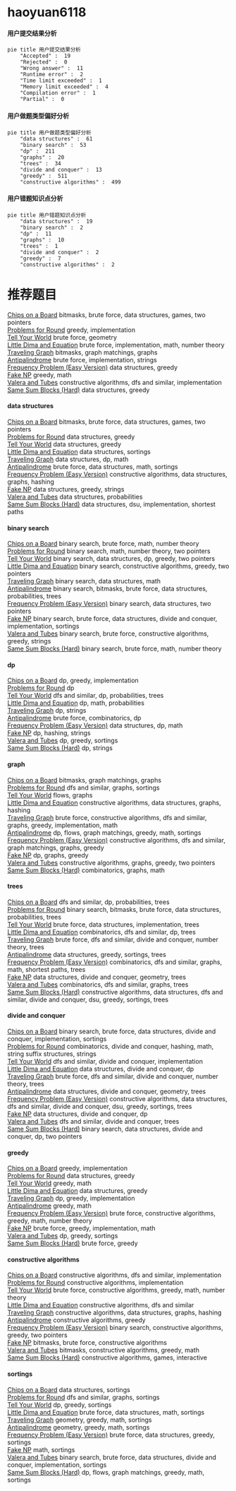 # haoyuan6118
<!-- tabs:start -->
#### **用户提交结果分析**

```mermaid
pie title 用户提交结果分析
    "Accepted" :  19
    "Rejected" :  0
    "Wrong answer" :  11
    "Runtime error" :  2
    "Time limit exceeded" :  1
    "Memory limit exceeded" :  4
    "Compilation error" :  1
    "Partial" :  0
```
#### **用户做题类型偏好分析**

```mermaid
pie title 用户做题类型偏好分析
    "data structures" :  61
    "binary search" :  53
    "dp" :  211
    "graphs" :  20
    "trees" :  34
    "divide and conquer" :  13
    "greedy" :  511
    "constructive algorithms" :  499
```
#### **用户错题知识点分析**

```mermaid
pie title 用户错题知识点分析
    "data structures" :  19
    "binary search" :  2
    "dp" :  11
    "graphs" :  10
    "trees" :  1
    "divide and conquer" :  2
    "greedy" :  7
    "constructive algorithms" :  2
```
<!-- tabs:end -->
# 推荐题目
[Chips on a Board](http://codeforces.com/problemset/problem/1511/G)		bitmasks,
                        brute force,
                        data structures,
                        games,
                        two pointers		  
[Problems for Round](http://codeforces.com/problemset/problem/673/B)		greedy,
                        implementation		  
[Tell Your World](http://codeforces.com/problemset/problem/849/B)		brute force,
                        geometry		  
[Little Dima and Equation](http://codeforces.com/problemset/problem/460/B)		brute force,
                        implementation,
                        math,
                        number theory		  
[Traveling Graph](http://codeforces.com/problemset/problem/21/D)		bitmasks,
                        graph matchings,
                        graphs		  
[Antipalindrome](http://codeforces.com/problemset/problem/981/A)		brute force,
                        implementation,
                        strings		  
[Frequency Problem (Easy Version)](https://codeforces.com/contest/1447/problem/F1)		data structures,
                        greedy		  
[Fake NP](http://codeforces.com/problemset/problem/805/A)		greedy,
                        math		  
[Valera and Tubes](http://codeforces.com/problemset/problem/441/C)		constructive algorithms,
                        dfs and similar,
                        implementation		  
[Same Sum Blocks (Hard)](http://codeforces.com/problemset/problem/1141/F2)		data structures,
                        greedy		  
<!-- tabs:start -->
#### **data structures**
[Chips on a Board](http://codeforces.com/problemset/problem/1511/G)		bitmasks,
                        brute force,
                        data structures,
                        games,
                        two pointers		  
[Problems for Round](https://codeforces.com/contest/1447/problem/F1)		data structures,
                        greedy		  
[Tell Your World](http://codeforces.com/problemset/problem/1141/F2)		data structures,
                        greedy		  
[Little Dima and Equation](http://codeforces.com/problemset/problem/524/E)		data structures,
                        sortings		  
[Traveling Graph](http://codeforces.com/problemset/problem/372/C)		data structures,
                        dp,
                        math		  
[Antipalindrome](http://codeforces.com/problemset/problem/538/F)		brute force,
                        data structures,
                        math,
                        sortings		  
[Frequency Problem (Easy Version)](http://codeforces.com/problemset/problem/1494/E)		constructive algorithms,
                        data structures,
                        graphs,
                        hashing		  
[Fake NP](http://codeforces.com/problemset/problem/1430/E)		data structures,
                        greedy,
                        strings		  
[Valera and Tubes](http://codeforces.com/problemset/problem/896/C)		data structures,
                        probabilities		  
[Same Sum Blocks (Hard)](https://codeforces.com/contest/1483/problem/B)		data structures,
                        dsu,
                        implementation,
                        shortest paths		  
#### **binary search**
[Chips on a Board](http://codeforces.com/problemset/problem/1029/F)		binary search,
                        brute force,
                        math,
                        number theory		  
[Problems for Round](https://codeforces.com/contest/1424/problem/J)		binary search,
                        math,
                        number theory,
                        two pointers		  
[Tell Your World](http://codeforces.com/problemset/problem/1492/C)		binary search,
                        data structures,
                        dp,
                        greedy,
                        two pointers		  
[Little Dima and Equation](http://codeforces.com/problemset/problem/1463/D)		binary search,
                        constructive algorithms,
                        greedy,
                        two pointers		  
[Traveling Graph](http://codeforces.com/problemset/problem/1490/G)		binary search,
                        data structures,
                        math		  
[Antipalindrome](http://codeforces.com/problemset/problem/1479/D)		binary search,
                        bitmasks,
                        brute force,
                        data structures,
                        probabilities,
                        trees		  
[Frequency Problem (Easy Version)](http://codeforces.com/problemset/problem/1436/E)		binary search,
                        data structures,
                        two pointers		  
[Fake NP](http://codeforces.com/problemset/problem/1461/D)		binary search,
                        brute force,
                        data structures,
                        divide and conquer,
                        implementation,
                        sortings		  
[Valera and Tubes](http://codeforces.com/problemset/problem/1493/C)		binary search,
                        brute force,
                        constructive algorithms,
                        greedy,
                        strings		  
[Same Sum Blocks (Hard)](http://codeforces.com/problemset/problem/1487/D)		binary search,
                        brute force,
                        math,
                        number theory		  
#### **dp**
[Chips on a Board](http://codeforces.com/problemset/problem/762/D)		dp,
                        greedy,
                        implementation		  
[Problems for Round](http://codeforces.com/problemset/problem/958/C2)		dp		  
[Tell Your World](http://codeforces.com/problemset/problem/123/E)		dfs and similar,
                        dp,
                        probabilities,
                        trees		  
[Little Dima and Equation](http://codeforces.com/problemset/problem/303/E)		dp,
                        math,
                        probabilities		  
[Traveling Graph](http://codeforces.com/problemset/problem/137/D)		dp,
                        strings		  
[Antipalindrome](http://codeforces.com/problemset/problem/258/B)		brute force,
                        combinatorics,
                        dp		  
[Frequency Problem (Easy Version)](http://codeforces.com/problemset/problem/372/C)		data structures,
                        dp,
                        math		  
[Fake NP](http://codeforces.com/problemset/problem/611/D)		dp,
                        hashing,
                        strings		  
[Valera and Tubes](https://codeforces.com/contest/1287/problem/C)		dp,
                        greedy,
                        sortings		  
[Same Sum Blocks (Hard)](http://codeforces.com/problemset/problem/629/C)		dp,
                        strings		  
#### **graph**
[Chips on a Board](http://codeforces.com/problemset/problem/21/D)		bitmasks,
                        graph matchings,
                        graphs		  
[Problems for Round](http://codeforces.com/problemset/problem/404/C)		dfs and similar,
                        graphs,
                        sortings		  
[Tell Your World](http://codeforces.com/problemset/problem/164/C)		flows,
                        graphs		  
[Little Dima and Equation](http://codeforces.com/problemset/problem/1494/E)		constructive algorithms,
                        data structures,
                        graphs,
                        hashing		  
[Traveling Graph](http://codeforces.com/problemset/problem/1487/C)		brute force,
                        constructive algorithms,
                        dfs and similar,
                        graphs,
                        greedy,
                        implementation,
                        math		  
[Antipalindrome](http://codeforces.com/problemset/problem/1437/C)		dp,
                        flows,
                        graph matchings,
                        greedy,
                        math,
                        sortings		  
[Frequency Problem (Easy Version)](http://codeforces.com/problemset/problem/1470/D)		constructive algorithms,
                        dfs and similar,
                        graph matchings,
                        graphs,
                        greedy		  
[Fake NP](http://codeforces.com/problemset/problem/1476/C)		dp,
                        graphs,
                        greedy		  
[Valera and Tubes](http://codeforces.com/problemset/problem/1304/D)		constructive algorithms,
                        graphs,
                        greedy,
                        two pointers		  
[Same Sum Blocks (Hard)](http://codeforces.com/problemset/problem/1475/C)		combinatorics,
                        graphs,
                        math		  
#### **trees**
[Chips on a Board](http://codeforces.com/problemset/problem/123/E)		dfs and similar,
                        dp,
                        probabilities,
                        trees		  
[Problems for Round](http://codeforces.com/problemset/problem/1479/D)		binary search,
                        bitmasks,
                        brute force,
                        data structures,
                        probabilities,
                        trees		  
[Tell Your World](http://codeforces.com/problemset/problem/1511/C)		brute force,
                        data structures,
                        implementation,
                        trees		  
[Little Dima and Equation](http://codeforces.com/problemset/problem/1499/F)		combinatorics,
                        dfs and similar,
                        dp,
                        trees		  
[Traveling Graph](http://codeforces.com/problemset/problem/1491/E)		brute force,
                        dfs and similar,
                        divide and conquer,
                        number theory,
                        trees		  
[Antipalindrome](http://codeforces.com/problemset/problem/1466/D)		data structures,
                        greedy,
                        sortings,
                        trees		  
[Frequency Problem (Easy Version)](http://codeforces.com/problemset/problem/1495/D)		combinatorics,
                        dfs and similar,
                        graphs,
                        math,
                        shortest paths,
                        trees		  
[Fake NP](http://codeforces.com/problemset/problem/1303/G)		data structures,
                        divide and conquer,
                        geometry,
                        trees		  
[Valera and Tubes](http://codeforces.com/problemset/problem/1454/E)		combinatorics,
                        dfs and similar,
                        graphs,
                        trees		  
[Same Sum Blocks (Hard)](http://codeforces.com/problemset/problem/1494/D)		constructive algorithms,
                        data structures,
                        dfs and similar,
                        divide and conquer,
                        dsu,
                        greedy,
                        sortings,
                        trees		  
#### **divide and conquer**
[Chips on a Board](http://codeforces.com/problemset/problem/1461/D)		binary search,
                        brute force,
                        data structures,
                        divide and conquer,
                        implementation,
                        sortings		  
[Problems for Round](http://codeforces.com/problemset/problem/1466/G)		combinatorics,
                        divide and conquer,
                        hashing,
                        math,
                        string suffix structures,
                        strings		  
[Tell Your World](http://codeforces.com/problemset/problem/1490/D)		dfs and similar,
                        divide and conquer,
                        implementation		  
[Little Dima and Equation](https://codeforces.com/contest/1483/problem/C)		data structures,
                        divide and conquer,
                        dp		  
[Traveling Graph](http://codeforces.com/problemset/problem/1491/E)		brute force,
                        dfs and similar,
                        divide and conquer,
                        number theory,
                        trees		  
[Antipalindrome](http://codeforces.com/problemset/problem/1303/G)		data structures,
                        divide and conquer,
                        geometry,
                        trees		  
[Frequency Problem (Easy Version)](http://codeforces.com/problemset/problem/1494/D)		constructive algorithms,
                        data structures,
                        dfs and similar,
                        divide and conquer,
                        dsu,
                        greedy,
                        sortings,
                        trees		  
[Fake NP](http://codeforces.com/problemset/problem/1482/E)		data structures,
                        divide and conquer,
                        dp		  
[Valera and Tubes](http://codeforces.com/problemset/problem/566/C)		dfs and similar,
                        divide and conquer,
                        trees		  
[Same Sum Blocks (Hard)](http://codeforces.com/problemset/problem/1428/F)		binary search,
                        data structures,
                        divide and conquer,
                        dp,
                        two pointers		  
#### **greedy**
[Chips on a Board](http://codeforces.com/problemset/problem/673/B)		greedy,
                        implementation		  
[Problems for Round](https://codeforces.com/contest/1447/problem/F1)		data structures,
                        greedy		  
[Tell Your World](http://codeforces.com/problemset/problem/805/A)		greedy,
                        math		  
[Little Dima and Equation](http://codeforces.com/problemset/problem/1141/F2)		data structures,
                        greedy		  
[Traveling Graph](http://codeforces.com/problemset/problem/762/D)		dp,
                        greedy,
                        implementation		  
[Antipalindrome](http://codeforces.com/problemset/problem/389/A)		greedy,
                        math		  
[Frequency Problem (Easy Version)](http://codeforces.com/problemset/problem/1332/B)		brute force,
                        constructive algorithms,
                        greedy,
                        math,
                        number theory		  
[Fake NP](http://codeforces.com/problemset/problem/1389/D)		brute force,
                        greedy,
                        implementation,
                        math		  
[Valera and Tubes](https://codeforces.com/contest/1287/problem/C)		dp,
                        greedy,
                        sortings		  
[Same Sum Blocks (Hard)](http://codeforces.com/problemset/problem/1478/A)		brute force,
                        greedy		  
#### **constructive algorithms**
[Chips on a Board](http://codeforces.com/problemset/problem/441/C)		constructive algorithms,
                        dfs and similar,
                        implementation		  
[Problems for Round](http://codeforces.com/problemset/problem/631/B)		constructive algorithms,
                        implementation		  
[Tell Your World](http://codeforces.com/problemset/problem/1332/B)		brute force,
                        constructive algorithms,
                        greedy,
                        math,
                        number theory		  
[Little Dima and Equation](http://codeforces.com/problemset/problem/1446/E)		constructive algorithms,
                        dfs and similar		  
[Traveling Graph](http://codeforces.com/problemset/problem/1494/E)		constructive algorithms,
                        data structures,
                        graphs,
                        hashing		  
[Antipalindrome](http://codeforces.com/problemset/problem/1493/A)		constructive algorithms,
                        greedy		  
[Frequency Problem (Easy Version)](http://codeforces.com/problemset/problem/1463/D)		binary search,
                        constructive algorithms,
                        greedy,
                        two pointers		  
[Fake NP](https://codeforces.com/contest/1456/problem/B)		bitmasks,
                        brute force,
                        constructive algorithms		  
[Valera and Tubes](http://codeforces.com/problemset/problem/1492/D)		bitmasks,
                        constructive algorithms,
                        greedy,
                        math		  
[Same Sum Blocks (Hard)](https://codeforces.com/contest/1504/problem/D)		constructive algorithms,
                        games,
                        interactive		  
#### **sortings**
[Chips on a Board](http://codeforces.com/problemset/problem/524/E)		data structures,
                        sortings		  
[Problems for Round](http://codeforces.com/problemset/problem/404/C)		dfs and similar,
                        graphs,
                        sortings		  
[Tell Your World](https://codeforces.com/contest/1287/problem/C)		dp,
                        greedy,
                        sortings		  
[Little Dima and Equation](http://codeforces.com/problemset/problem/538/F)		brute force,
                        data structures,
                        math,
                        sortings		  
[Traveling Graph](https://codeforces.com/contest/1496/problem/C)		geometry,
                        greedy,
                        math,
                        sortings		  
[Antipalindrome](http://codeforces.com/problemset/problem/1495/A)		geometry,
                        greedy,
                        math,
                        sortings		  
[Frequency Problem (Easy Version)](http://codeforces.com/problemset/problem/1497/A)		brute force,
                        data structures,
                        greedy,
                        sortings		  
[Fake NP](http://codeforces.com/problemset/problem/1427/A)		math,
                        sortings		  
[Valera and Tubes](http://codeforces.com/problemset/problem/1461/D)		binary search,
                        brute force,
                        data structures,
                        divide and conquer,
                        implementation,
                        sortings		  
[Same Sum Blocks (Hard)](http://codeforces.com/problemset/problem/1437/C)		dp,
                        flows,
                        graph matchings,
                        greedy,
                        math,
                        sortings		  
<!-- tabs:end -->
